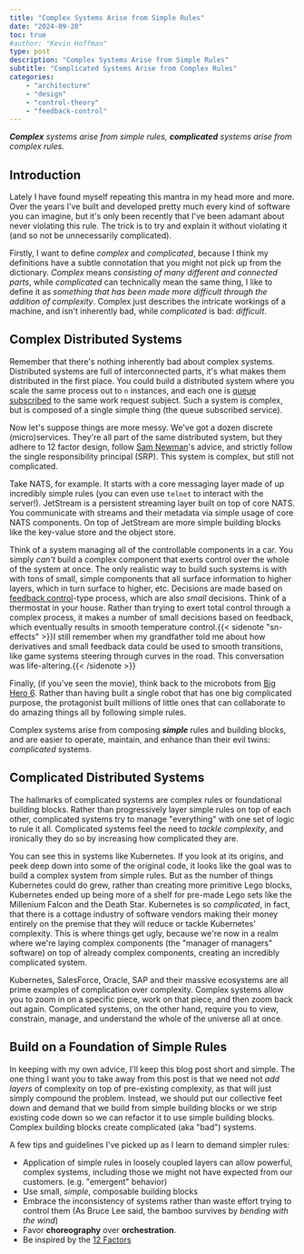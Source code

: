 ```yaml
---
title: "Complex Systems Arise from Simple Rules"
date: "2024-09-20"
toc: true
#author: "Kevin Hoffman"
type: post
description: "Complex Systems Arise from Simple Rules"
subtitle: "Complicated Systems Arise from Complex Rules"
categories:     
    - "architecture"
    - "design"
    - "control-theory"
    - "feedback-control"
---
```


_**Complex** systems arise from simple rules, **complicated** systems arise from complex rules._

<!--more-->

## Introduction
Lately I have found myself repeating this mantra in my head more and more. Over the years I've built and developed pretty much every kind of software you can imagine, but it's only been recently that I've been adamant about never violating this rule. The trick is to try and explain it without violating it (and so not be unnecessarily complicated).

Firstly, I want to define _complex_ and _complicated_, because I think my definitions have a subtle connotation that you might not pick up from the dictionary. _Complex_ means _consisting of many different and connected parts_, while _complicated_ can technically mean the same thing, I like to define it as _something that has been made more difficult through the addition of complexity_. Complex just describes the intricate workings of a machine, and isn't inherently bad, while _complicated_ is bad: _difficult_. 

## Complex Distributed Systems
Remember that there's nothing inherently bad about complex systems. Distributed systems are full of interconnected parts, it's what makes them distributed in the first place. You could build a distributed system where you scale the same process out to `n` instances, and each one is [queue subscribed](https://docs.nats.io/using-nats/developer/receiving/queues) to the same work request subject. Such a system is complex, but is composed of a single simple thing (the queue subscribed service).

Now let's suppose things are more messy. We've got a dozen discrete (micro)services. They're all part of the same distributed system, but they adhere to 12 factor design, follow [Sam Newman](https://samnewman.io/books/building_microservices_2nd_edition/)'s advice, and strictly follow the single responsibility principal (SRP). This system is complex, but still not complicated.

Take NATS, for example. It starts with a core messaging layer made of up incredibly simple rules (you can even use `telnet` to interact with the server!). JetStream is a persistent streaming layer built on top of core NATS. You communicate with streams and their metadata via simple usage of core NATS components. On top of JetStream are more simple building blocks like the key-value store and the object store.

Think of a system managing all of the controllable components in a car. You simply _can't_ build a complex component that exerts control over the whole of the system at once. The only realistic way to build such systems is with with tons of small, simple components that all surface information to higher layers, which in turn surface to higher, etc. Decisions are made based on [feedback control](https://batch.libretexts.org/print/url=https://eng.libretexts.org/Bookshelves/Industrial_and_Systems_Engineering/Chemical_Process_Dynamics_and_Controls_(Woolf)/11%3A_Control_Architectures/11.01%3A_Feedback_control-_What_is_it_When_useful_When_not_Common_usage..pdf)-type process, which are also _small_ decisions. Think of a thermostat in your house. Rather than trying to exert total control through a complex process, it makes a number of small decisions based on feedback, which eventually results in smooth temperature control.{{< sidenote "sn-effects" >}}I still remember when my grandfather told me about how derivatives and small feedback data could be used to smooth transitions, like game systems steering through curves in the road. This conversation was life-altering.{{< /sidenote >}}

Finally, (if you've seen the movie), think back to the microbots from [Big Hero 6](https://bighero6.fandom.com/wiki/Microbots). Rather than having built a single robot that has one big complicated purpose, the protagonist built millions of little ones that can collaborate to do amazing things all by following simple rules.

Complex systems arise from composing **_simple_** rules and building blocks, and are easier to operate, maintain, and enhance than their evil twins: _complicated_ systems.

## Complicated Distributed Systems
The hallmarks of complicated systems are complex rules or foundational building blocks. Rather than progressively layer simple rules on top of each other, complicated systems try to manage "everything" with one set of logic to rule it all. Complicated systems feel the need to _tackle complexity_, and ironically they do so by increasing how complicated they are.

You can see this in systems like Kubernetes. If you look at its origins, and peek deep down into some of the original code, it looks like the goal was to build a complex system from simple rules. But as the number of things Kubernetes could do grew, rather than creating more primitive Lego blocks, Kubernetes ended up being more of a shelf for pre-made Lego sets like the Millenium Falcon and the Death Star. Kubernetes is so _complicated_, in fact, that there is a cottage industry of software vendors making their money entirely on the premise that they will reduce or tackle Kubernetes' complexity. This is where things get ugly, because we're now in a realm where we're laying complex components (the "manager of managers" software) on top of already complex components, creating an incredibly complicated system.

Kubernetes, SalesForce, Oracle, SAP and their massive ecosystems are all prime examples of complication over complexity. Complex systems allow you to zoom in on a specific piece, work on that piece, and then zoom back out again. Complicated systems, on the other hand, require you to view, constrain, manage, and understand the whole of the universe all at once.

## Build on a Foundation of Simple Rules
In keeping with my own advice, I'll keep this blog post short and simple. The one thing I want you to take away from this post is that we need not _add layers_ of complexity on top of pre-existing complexity, as that will just simply compound the problem. Instead, we should put our collective feet down and demand that we build from simple building blocks or we strip existing code down so we can refactor it to use simple building blocks. Complex building blocks create complicated (aka "bad") systems.

A few tips and guidelines I've picked up as I learn to demand simpler rules:

* Application of simple rules in loosely coupled layers can allow powerful, complex systems, including those we might not have expected from our customers. (e.g. "emergent" behavior)
* Use small, _simple_, composable building blocks
* Embrace the inconsistency of systems rather than waste effort trying to control them (As Bruce Lee said, the bamboo survives by _bending with the wind_)
* Favor **choreography** over **orchestration**.
* Be inspired by the [12 Factors](https://12factor.net/)

